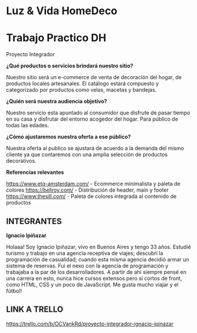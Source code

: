 # Luz & Vida HomeDeco

Trabajo Practico DH
=======

Proyecto Integrador

**¿Qué productos o servicios brindará nuestro sitio?**

Nuestro sitio será un e-commerce de venta de decoración del hogar, de productos locales artesanales. El catálogo estará compuesto y categorizado por productos como velas, macetas y bandejas.

**¿Quién será nuestra audiencia objetivo?**

Nuestro servicio esta apuntado al consumidor que disfrute de pasar tiempo en su casa y disfrutar del entorno acogedor del hogar. Para público de todas las edades.

**¿Cómo ajustaremos nuestra oferta a ese público?**

Nuestra oferta al publico se ajustará de acuerdo a la demanda del mismo cliente ya que contaremos con una amplia selección de productos decorativos.

**Referencias relevantes**

https://www.etq-amsterdam.com/ - Ecommerce minimalista y paleta de colores
https://bellroy.com/ - Distribución de header, main y footer
https://www.thesill.com/ - Paleta de colores integrada al contenido de productos


## INTEGRANTES

**Ignacio Ipiñazar**

Holaaa! Soy Ignacio Ipiñazar, vivo en Buenos Aires y tengo 33 años. Estudié turismo y trabajo en una agencia receptiva de viajes;
descubrí la programación de casualidad; cuando esta misma agencia decidió armar un sistema de reservas. Fui el nexo con la agencia de programación
y trabajaba a la par de los desarrolladores. A partir de ahí siempre pensé en una carrera en esto, nunca hice cursos extensos pero si cortos de front,
como HTML, CSS y un poco de JavaScript. Me gusta mucho viajar y el fútbol! 

## LINK A TRELLO

https://trello.com/b/OCVankRd/proyecto-integrador-ignacio-ipinazar
